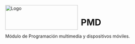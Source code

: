 <img width="230" height="80" align="left" style="float: left; margin: 0 10px 0 0;" alt="Logo" src="https://i.pinimg.com/originals/38/84/9f/38849f3ccb39d027614eb092f4eec32e.jpg">

# PMD
Módulo de Programación multimedia y dispositivos móviles.
